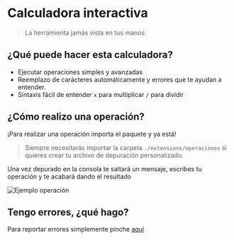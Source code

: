 
# Calculadora interactiva

> La herramienta jamás vista en tus manos

## ¿Qué puede hacer esta calculadora?

- Ejecutar operaciones simples y avanzadas
- Reemplazo de carácteres automáticamente y errores que te ayudan a entender.
- Sintaxis fácil de entender `x` para multiplicar `/` para dividir

## ¿Cómo realizo una operación?

¡Para realizar una operación importa el paquete y ya está!

> Siempre necesitarás importar la carpeta `./extensions/operaciones` si quieres crear tu archivo de depuración personalizado.

Una vez depurado en la consola te saltará un mensaje, escribes tu operación y te acabará dando el resultado

![Ejemplo operación](/images/operacion1.png)

## Tengo errores, ¿qué hago?

Para reportar errores simplemente pinche [aquí](https://github.com/Developer-Anony/calc-in-terminal/issues "Centro de reporte de errores")